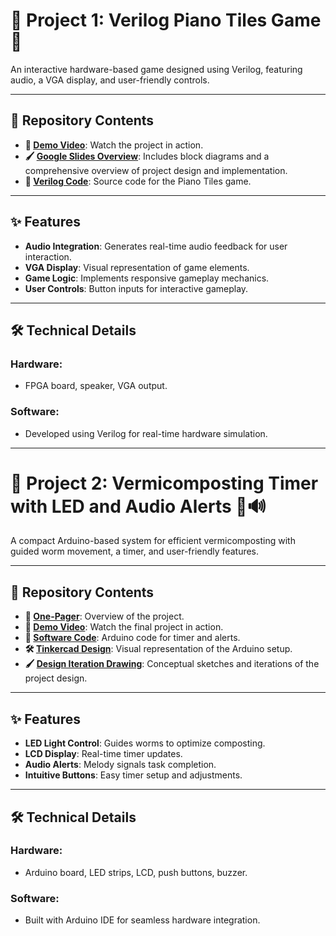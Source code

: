 # 🎹 Project 1: Verilog Piano Tiles Game 🎵

An interactive hardware-based game designed using Verilog, featuring audio, a VGA display, and user-friendly controls.

---

## 📂 Repository Contents

- **🎥 [Demo Video](https://drive.google.com/file/d/1-k1kQWv2bcY4y-GO6ZJZvzP8-Z2Uc33Q/view?resourcekey)**: Watch the project in action.
- **🖌️ [Google Slides Overview](https://docs.google.com/presentation/d/1mVGKNP_6rRCzFrcCEjO4WKDWorDyrl0JHLBCvOFSaMc/edit?usp=sharing)**: Includes block diagrams and a comprehensive overview of project design and implementation.
- **📜 [Verilog Code](https://github.com/hyeonjijung1/Past_Project/blob/main/Piano%20Project%20Final%20Code)**: Source code for the Piano Tiles game.


---

## ✨ Features

- **Audio Integration**: Generates real-time audio feedback for user interaction.
- **VGA Display**: Visual representation of game elements.
- **Game Logic**: Implements responsive gameplay mechanics.
- **User Controls**: Button inputs for interactive gameplay.

---

## 🛠️ Technical Details

### Hardware:
- FPGA board, speaker, VGA output.

### Software:
- Developed using Verilog for real-time hardware simulation.

---

# 🌱 Project 2: Vermicomposting Timer with LED and Audio Alerts 🚦🔊

A compact Arduino-based system for efficient vermicomposting with guided worm movement, a timer, and user-friendly features.

---

## 📂 Repository Contents

- **📄 [One-Pager](One-pager.pdf)**: Overview of the project.
- **🎥 [Demo Video](https://drive.google.com/drive/folders/1_5Qi9QS3mzBB9xf154O1IKvN4aYNpkZQ)**: Watch the final project in action.
- **📜 [Software Code](https://github.com/hyeonjijung1/Past_Project/blob/main/Vermicomposting%20Project)**: Arduino code for timer and alerts.
- **🛠️ [Tinkercad Design](https://github.com/hyeonjijung1/Past_Project/blob/main/IMG_0477-removebg-preview.png)**: Visual representation of the Arduino setup.
- **🖌️ [Design Iteration Drawing](https://github.com/hyeonjijung1/Past_Project/blob/main/47630018-1B64-42ED-BE9A-27E3B86581ED.JPG)**: Conceptual sketches and iterations of the project design.

---

## ✨ Features

- **LED Light Control**: Guides worms to optimize composting.
- **LCD Display**: Real-time timer updates.
- **Audio Alerts**: Melody signals task completion.
- **Intuitive Buttons**: Easy timer setup and adjustments.

---

## 🛠️ Technical Details

### Hardware:
- Arduino board, LED strips, LCD, push buttons, buzzer.

### Software:
- Built with Arduino IDE for seamless hardware integration.

